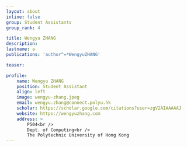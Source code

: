 ```yaml
---
layout: about
inline: false
group: Student Assistants
group_rank: 4

title: Wengyu ZHANG
description: 
lastname: a
publications: 'author^=*WengyuZHANG'

teaser: 

profile:
    name: Wengyu ZHANG
    position: Student Assistant
    align: left
    image: wengyu-zhang.jpeg
    email: wengyu.zhang@connect.polyu.hk
    scholar: https://scholar.google.com/citations?user=zgV2AIAAAAAJ
    website: https://wengyuzhang.com
    address: >
        P504<br />
        Dept. of Computing<br />
        The Polytechnic University of Hong Kong
---
```


<!-- # Student Assistants

**Wengyu ZHANG**

Student Assistant, Undergraduate Student, Department of Computing, The Hong Kong Polytechnic University

[Homepage](https://wengyuzhang.com)
[Google Scholar](https://scholar.google.com/citations?user=zgV2AIAAAAAJ)
[wengyu.zhang@connect.polyu.hk](mailto:wengyu.zhang@connect.polyu.hk) -->
